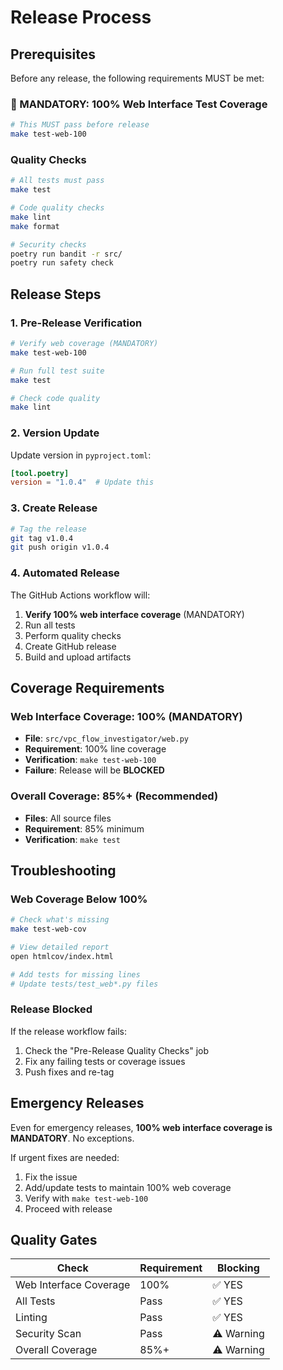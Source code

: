 # Release Process

## Prerequisites

Before any release, the following requirements MUST be met:

### 🔴 MANDATORY: 100% Web Interface Test Coverage
```bash
# This MUST pass before release
make test-web-100
```

### Quality Checks
```bash
# All tests must pass
make test

# Code quality checks
make lint
make format

# Security checks
poetry run bandit -r src/
poetry run safety check
```

## Release Steps

### 1. Pre-Release Verification
```bash
# Verify web coverage (MANDATORY)
make test-web-100

# Run full test suite
make test

# Check code quality
make lint
```

### 2. Version Update
Update version in `pyproject.toml`:
```toml
[tool.poetry]
version = "1.0.4"  # Update this
```

### 3. Create Release
```bash
# Tag the release
git tag v1.0.4
git push origin v1.0.4
```

### 4. Automated Release
The GitHub Actions workflow will:
1. **Verify 100% web interface coverage** (MANDATORY)
2. Run all tests
3. Perform quality checks
4. Create GitHub release
5. Build and upload artifacts

## Coverage Requirements

### Web Interface Coverage: 100% (MANDATORY)
- **File**: `src/vpc_flow_investigator/web.py`
- **Requirement**: 100% line coverage
- **Verification**: `make test-web-100`
- **Failure**: Release will be **BLOCKED**

### Overall Coverage: 85%+ (Recommended)
- **Files**: All source files
- **Requirement**: 85% minimum
- **Verification**: `make test`

## Troubleshooting

### Web Coverage Below 100%
```bash
# Check what's missing
make test-web-cov

# View detailed report
open htmlcov/index.html

# Add tests for missing lines
# Update tests/test_web*.py files
```

### Release Blocked
If the release workflow fails:
1. Check the "Pre-Release Quality Checks" job
2. Fix any failing tests or coverage issues
3. Push fixes and re-tag

## Emergency Releases

Even for emergency releases, **100% web interface coverage is MANDATORY**. No exceptions.

If urgent fixes are needed:
1. Fix the issue
2. Add/update tests to maintain 100% web coverage
3. Verify with `make test-web-100`
4. Proceed with release

## Quality Gates

| Check | Requirement | Blocking |
|-------|-------------|----------|
| Web Interface Coverage | 100% | ✅ YES |
| All Tests | Pass | ✅ YES |
| Linting | Pass | ✅ YES |
| Security Scan | Pass | ⚠️ Warning |
| Overall Coverage | 85%+ | ⚠️ Warning |